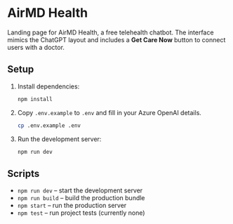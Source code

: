 # AirMD Health

Landing page for AirMD Health, a free telehealth chatbot. The interface mimics the ChatGPT layout and includes a **Get Care Now** button to connect users with a doctor.

## Setup

1. Install dependencies:
   ```bash
   npm install
   ```
2. Copy `.env.example` to `.env` and fill in your Azure OpenAI details.
   ```bash
   cp .env.example .env
   ```
3. Run the development server:
   ```bash
   npm run dev
   ```

## Scripts

- `npm run dev` – start the development server
- `npm run build` – build the production bundle
- `npm start` – run the production server
- `npm test` – run project tests (currently none)
